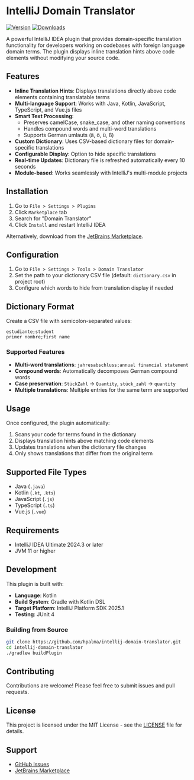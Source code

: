 # IntelliJ Domain Translator

[![Version](https://img.shields.io/jetbrains/plugin/v/26180.svg)](https://plugins.jetbrains.com/plugin/26180)
[![Downloads](https://img.shields.io/jetbrains/plugin/d/26180.svg)](https://plugins.jetbrains.com/plugin/26180)

A powerful IntelliJ IDEA plugin that provides domain-specific translation functionality for developers working on codebases with foreign language domain terms. The plugin displays inline translation hints above code elements without modifying your source code.

## Features

- **Inline Translation Hints**: Displays translations directly above code elements containing translatable terms
- **Multi-language Support**: Works with Java, Kotlin, JavaScript, TypeScript, and Vue.js files
- **Smart Text Processing**: 
  - Preserves camelCase, snake_case, and other naming conventions
  - Handles compound words and multi-word translations
  - Supports German umlauts (ä, ö, ü, ß)
- **Custom Dictionary**: Uses CSV-based dictionary files for domain-specific translations
- **Configurable Display**: Option to hide specific translations
- **Real-time Updates**: Dictionary file is refreshed automatically every 10 seconds
- **Module-based**: Works seamlessly with IntelliJ's multi-module projects

## Installation

1. Go to `File > Settings > Plugins`
2. Click `Marketplace` tab
3. Search for "Domain Translator"
4. Click `Install` and restart IntelliJ IDEA

Alternatively, download from the [JetBrains Marketplace](https://plugins.jetbrains.com/plugin/21320).

## Configuration

1. Go to `File > Settings > Tools > Domain Translator`
2. Set the path to your dictionary CSV file (default: `dictionary.csv` in project root)
3. Configure which words to hide from translation display if needed

## Dictionary Format

Create a CSV file with semicolon-separated values:

```csv
estudiante;student
primer nombre;first name
```

### Supported Features

- **Multi-word translations**: `jahresabschluss;annual financial statement`
- **Compound words**: Automatically decomposes German compound words
- **Case preservation**: `StückZahl` → `Quantity`, `stück_zahl` → `quantity`
- **Multiple translations**: Multiple entries for the same term are supported

## Usage

Once configured, the plugin automatically:

1. Scans your code for terms found in the dictionary
2. Displays translation hints above matching code elements
3. Updates translations when the dictionary file changes
4. Only shows translations that differ from the original term

## Supported File Types

- Java (`.java`)
- Kotlin (`.kt`, `.kts`)
- JavaScript (`.js`)
- TypeScript (`.ts`)
- Vue.js (`.vue`)

## Requirements

- IntelliJ IDEA Ultimate 2024.3 or later
- JVM 11 or higher

## Development

This plugin is built with:

- **Language**: Kotlin
- **Build System**: Gradle with Kotlin DSL
- **Target Platform**: IntelliJ Platform SDK 2025.1
- **Testing**: JUnit 4

### Building from Source

```bash
git clone https://github.com/hpalma/intellij-domain-translator.git
cd intellij-domain-translator
./gradlew buildPlugin
```

## Contributing

Contributions are welcome! Please feel free to submit issues and pull requests.

## License

This project is licensed under the MIT License - see the [LICENSE](LICENSE) file for details.

## Support

- [GitHub Issues](https://github.com/hpalma/intellij-domain-translator/issues)
- [JetBrains Marketplace](https://plugins.jetbrains.com/plugin/21320)